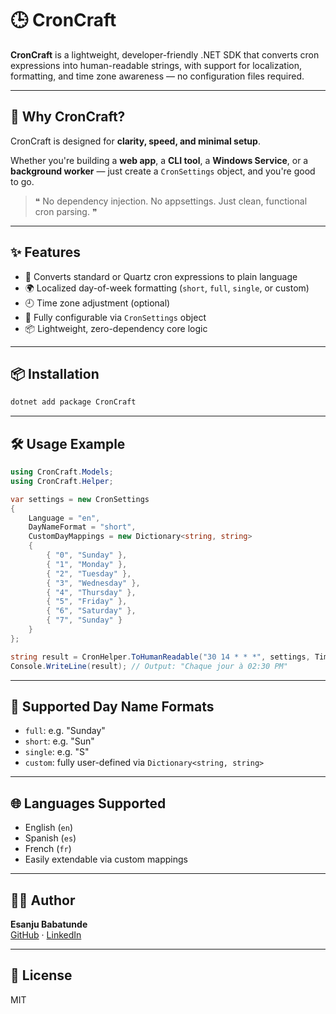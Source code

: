
# 🕒 CronCraft

**CronCraft** is a lightweight, developer-friendly .NET SDK that converts cron expressions into human-readable strings, with support for localization, formatting, and time zone awareness — no configuration files required.

---

## 🤔 Why CronCraft?

CronCraft is designed for **clarity, speed, and minimal setup**.

Whether you're building a **web app**, a **CLI tool**, a **Windows Service**, or a **background worker** — just create a `CronSettings` object, and you're good to go.

> ❝ No dependency injection. No appsettings. Just clean, functional cron parsing. ❞

---

## ✨ Features

- 🔄 Converts standard or Quartz cron expressions to plain language
- 🌍 Localized day-of-week formatting (`short`, `full`, `single`, or custom)
- 🕘 Time zone adjustment (optional)
- 🔧 Fully configurable via `CronSettings` object
- 📦 Lightweight, zero-dependency core logic

---

## 📦 Installation

```bash
dotnet add package CronCraft
```

---

## 🛠️ Usage Example

```csharp
using CronCraft.Models;
using CronCraft.Helper;

var settings = new CronSettings
{
    Language = "en",
    DayNameFormat = "short",
    CustomDayMappings = new Dictionary<string, string>
    {
        { "0", "Sunday" },
        { "1", "Monday" },
        { "2", "Tuesday" },
        { "3", "Wednesday" },
        { "4", "Thursday" },
        { "5", "Friday" },
        { "6", "Saturday" },
        { "7", "Sunday" }
    }
};

string result = CronHelper.ToHumanReadable("30 14 * * *", settings, TimeZoneInfo.Local);
Console.WriteLine(result); // Output: "Chaque jour à 02:30 PM"
```

---

## 🔧 Supported Day Name Formats

- `full`: e.g. "Sunday"
- `short`: e.g. "Sun"
- `single`: e.g. "S"
- `custom`: fully user-defined via `Dictionary<string, string>`

---

## 🌐 Languages Supported

- English (`en`)
- Spanish (`es`)
- French (`fr`)
- Easily extendable via custom mappings

---

## 🧑‍💻 Author

**Esanju Babatunde**  
[GitHub](https://github.com/teesofttech) · [LinkedIn](https://linkedin.com/in/esanju)

---

## 📄 License

MIT

